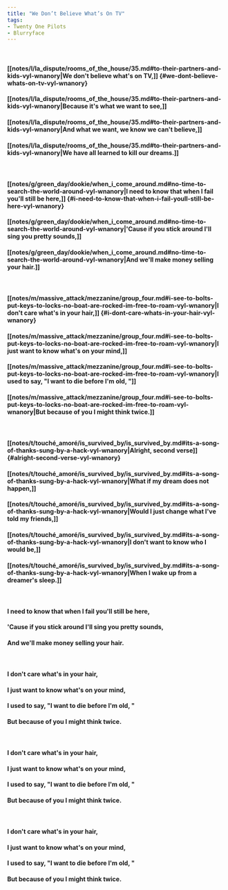 ```yaml
---
title: "We Don’t Believe What’s On TV"
tags:
- Twenty One Pilots
- Blurryface
---
```

&nbsp;
#### [[notes/l/la_dispute/rooms_of_the_house/35.md#to-their-partners-and-kids-vyl-wnanory|We don't believe what's on TV,]] {#we-dont-believe-whats-on-tv-vyl-wnanory}
#### [[notes/l/la_dispute/rooms_of_the_house/35.md#to-their-partners-and-kids-vyl-wnanory|Because it's what we want to see,]]
#### [[notes/l/la_dispute/rooms_of_the_house/35.md#to-their-partners-and-kids-vyl-wnanory|And what we want, we know we can't believe,]]
#### [[notes/l/la_dispute/rooms_of_the_house/35.md#to-their-partners-and-kids-vyl-wnanory|We have all learned to kill our dreams.]]
&nbsp;
#### [[notes/g/green_day/dookie/when_i_come_around.md#no-time-to-search-the-world-around-vyl-wnanory|I need to know that when I fail you'll still be here,]] {#i-need-to-know-that-when-i-fail-youll-still-be-here-vyl-wnanory}
#### [[notes/g/green_day/dookie/when_i_come_around.md#no-time-to-search-the-world-around-vyl-wnanory|'Cause if you stick around I'll sing you pretty sounds,]]
#### [[notes/g/green_day/dookie/when_i_come_around.md#no-time-to-search-the-world-around-vyl-wnanory|And we'll make money selling your hair.]]
&nbsp;
#### [[notes/m/massive_attack/mezzanine/group_four.md#i-see-to-bolts-put-keys-to-locks-no-boat-are-rocked-im-free-to-roam-vyl-wnanory|I don't care what's in your hair,]] {#i-dont-care-whats-in-your-hair-vyl-wnanory}
#### [[notes/m/massive_attack/mezzanine/group_four.md#i-see-to-bolts-put-keys-to-locks-no-boat-are-rocked-im-free-to-roam-vyl-wnanory|I just want to know what's on your mind,]]
#### [[notes/m/massive_attack/mezzanine/group_four.md#i-see-to-bolts-put-keys-to-locks-no-boat-are-rocked-im-free-to-roam-vyl-wnanory|I used to say, "I want to die before I'm old, "]]
#### [[notes/m/massive_attack/mezzanine/group_four.md#i-see-to-bolts-put-keys-to-locks-no-boat-are-rocked-im-free-to-roam-vyl-wnanory|But because of you I might think twice.]]
&nbsp;
#### [[notes/t/touché_amoré/is_survived_by/is_survived_by.md#its-a-song-of-thanks-sung-by-a-hack-vyl-wnanory|Alright, second verse]] {#alright-second-verse-vyl-wnanory}
#### [[notes/t/touché_amoré/is_survived_by/is_survived_by.md#its-a-song-of-thanks-sung-by-a-hack-vyl-wnanory|What if my dream does not happen,]]
#### [[notes/t/touché_amoré/is_survived_by/is_survived_by.md#its-a-song-of-thanks-sung-by-a-hack-vyl-wnanory|Would I just change what I've told my friends,]]
#### [[notes/t/touché_amoré/is_survived_by/is_survived_by.md#its-a-song-of-thanks-sung-by-a-hack-vyl-wnanory|I don't want to know who I would be,]]
#### [[notes/t/touché_amoré/is_survived_by/is_survived_by.md#its-a-song-of-thanks-sung-by-a-hack-vyl-wnanory|When I wake up from a dreamer's sleep.]]
&nbsp;
#### I need to know that when I fail you'll still be here,
#### 'Cause if you stick around I'll sing you pretty sounds,
#### And we'll make money selling your hair.
&nbsp;
#### I don't care what's in your hair,
#### I just want to know what's on your mind,
#### I used to say, "I want to die before I'm old, "
#### But because of you I might think twice.
&nbsp;
#### I don't care what's in your hair,
#### I just want to know what's on your mind,
#### I used to say, "I want to die before I'm old, "
#### But because of you I might think twice.
&nbsp;
#### I don't care what's in your hair,
#### I just want to know what's on your mind,
#### I used to say, "I want to die before I'm old, "
#### But because of you I might think twice.
